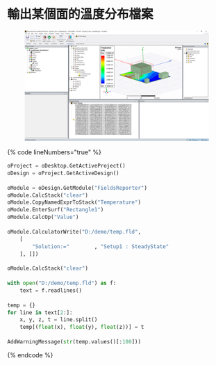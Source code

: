 # 輸出某個面的溫度分布檔案

<figure><img src="../../.gitbook/assets/image (1) (1).png" alt=""><figcaption></figcaption></figure>

{% code lineNumbers="true" %}
```python
oProject = oDesktop.GetActiveProject()
oDesign = oProject.GetActiveDesign()

oModule = oDesign.GetModule("FieldsReporter")
oModule.CalcStack("clear")
oModule.CopyNamedExprToStack("Temperature")
oModule.EnterSurf("Rectangle1")
oModule.CalcOp("Value")

oModule.CalculatorWrite("D:/demo/temp.fld", 
	[
		"Solution:="		, "Setup1 : SteadyState"
	], [])

oModule.CalcStack("clear")

with open("D:/demo/temp.fld") as f:
    text = f.readlines()
    
temp = {}    
for line in text[2:]:
    x, y, z, t = line.split()
    temp[(float(x), float(y), float(z))] = t

AddWarningMessage(str(temp.values()[:100]))
```
{% endcode %}
